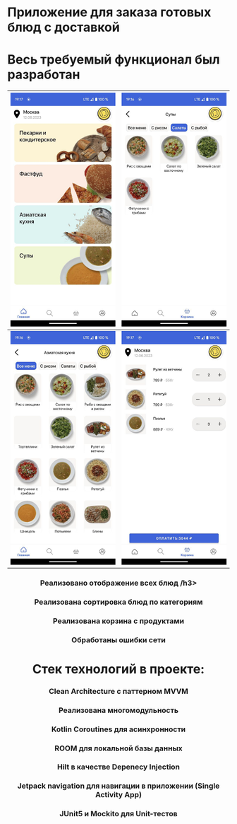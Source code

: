 # Приложение для заказа готовых блюд с доставкой
# Весь требуемый функционал был разработан
![1](https://github.com/GvidoNN/MarketAnalog/blob/master/2.jpg)| ![2](https://github.com/GvidoNN/MarketAnalog/blob/master/1.jpg)
:-----------------------------------:|:------------------------------------:
![3](https://github.com/GvidoNN/MarketAnalog/blob/master/5.jpg) | ![4](https://github.com/GvidoNN/MarketAnalog/blob/master/4.jpg)
<h3 align="center"> Реализовано отображение всех блюд /h3>
<h3 align="center"> Реализована сортировка блюд по категориям </h3>
<h3 align="center"> Реализована корзина с продуктами </h3>  
<h3 align="center"> Обработаны ошибки сети </h3>

<h1 align="center"> Стек технологий в проекте:</h1>
<h3 align="center"> Clean Architecture с паттерном MVVM</h3>
<h3 align="center"> Реализована многомодульность</h3>
<h3 align="center"> Kotlin Coroutines для асинхронности</h3>
<h3 align="center"> ROOM для локальной базы данных </h3>
<h3 align="center"> Hilt в качестве Depenecy Injection</h3>
<h3 align="center"> Jetpack navigation для навигации в приложении (Single Activity App) </h3>
<h3 align="center"> JUnit5 и Mockito для Unit-тестов </h3>

